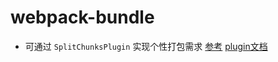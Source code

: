 # webpack-bundle

- 可通过 `SplitChunksPlugin` 实现个性打包需求 [参考](https://github.com/umijs/umi/issues/1015) [plugin文档](https://webpack.js.org/plugins/split-chunks-plugin/)
